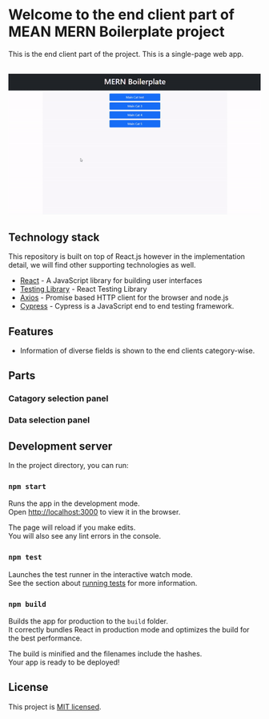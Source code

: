 # Welcome to the end client part of MEAN MERN Boilerplate project

This is the end client part of the project. This is a single-page web app.<br/><br/>

![](endCientFlow.gif)

## Technology stack

This repository is built on top of React.js however in the implementation detail, we will find other supporting technologies as well.

- [React] - A JavaScript library for building user interfaces
- [Testing Library] - React Testing Library
- [Axios] - Promise based HTTP client for the browser and node.js
- [Cypress] - Cypress is a JavaScript end to end testing framework.

## Features

- Information of diverse fields is shown to the end clients category-wise.

## Parts

### Catagory selection panel
### Data selection panel

## Development server

In the project directory, you can run:

### `npm start`

Runs the app in the development mode.\
Open [http://localhost:3000](http://localhost:3000) to view it in the browser.

The page will reload if you make edits.\
You will also see any lint errors in the console.

### `npm test`

Launches the test runner in the interactive watch mode.\
See the section about [running tests](https://facebook.github.io/create-react-app/docs/running-tests) for more information.

### `npm build`

Builds the app for production to the `build` folder.\
It correctly bundles React in production mode and optimizes the build for the best performance.

The build is minified and the filenames include the hashes.\
Your app is ready to be deployed!

## License

This project is [MIT licensed](https://github.com/Saeed1989/mern-mean-web-mobile-boilerplate/blob/main/client-end/LICENSE).

[node.js]: http://nodejs.org
[express.js]: http://expressjs.com
[docker]: https://www.docker.com
[react]: https://reactjs.org/
[mongodb]: https://www.mongodb.com/
[testing library]: https://testing-library.com/
[axios]: https://github.com/axios/axios
[mongoose]: https://mongoosejs.com/
[swagger]: https://swagger.io/
[jest]: https://jestjs.io/
[super test]: https://github.com/visionmedia/supertest
[Cypress]: https://www.cypress.io/